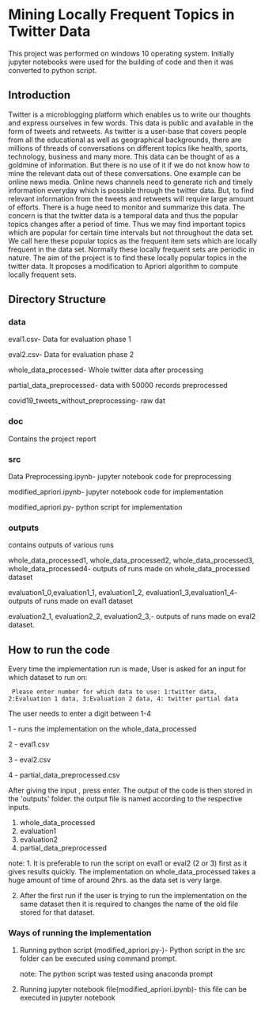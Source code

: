 # Mining Locally Frequent Topics in Twitter Data

This project was performed on windows 10 operating system. Initially jupyter notebooks were used for the building of code and then it was converted to python script.

## Introduction 

Twitter is a microblogging platform which enables us to write our thoughts and express ourselves in few words. This data is public and available in the form of tweets and retweets. As twitter is a user-base that covers people from all the educational as well as geographical backgrounds, there are millions of threads of conversations on different topics like health, sports, technology, business and many more. This data can be thought of as a goldmine of information. But there is no use of it if we do not know how to mine the relevant data out of these conversations. One example can be online news media. Online news channels need to generate rich and timely information everyday which is possible through the twitter data. But, to find relevant information from the tweets and retweets will require large amount of efforts. There is a huge need to monitor and summarize this data. The concern is that the twitter data is a temporal data and thus the popular topics changes after a period of time. Thus we may find important topics which are popular for certain time intervals but not throughout the data set. We call here these popular topics as the frequent item sets which are locally frequent in the data set. Normally these locally frequent sets are periodic in nature. The aim of the project is to find these locally popular topics in the twitter data. It proposes a modification to Apriori algorithm to compute locally frequent sets.

## Directory Structure

### data

eval1.csv- Data for evaluation phase 1

eval2.csv- Data for evaluation phase 2

whole_data_processed- Whole twitter data after processing

partial_data_preprocessed- data with 50000 records preprocessed

covid19_tweets_without_preprocessing- raw dat 

### doc

Contains the project report

### src

Data Preprocessing.ipynb- jupyter notebook code for preprocessing

modified_apriori.ipynb-  jupyter notebook code for implementation

modified_apriori.py- python script for implementation

### outputs

contains outputs of various runs

whole_data_processed1, whole_data_processed2, whole_data_processed3, whole_data_processed4- outputs of runs made on whole_data_processed dataset

evaluation1_0,evaluation1_1, evaluation1_2, evaluation1_3,evaluation1_4- outputs of runs made on eval1 dataset

evaluation2_1, evaluation2_2, evaluation2_3,- outputs of runs made on eval2 dataset.

## How to run the code

Every time the implementation run is made, User is asked for an input for which dataset to run on:

`` Please enter number for which data to use: 1:twitter data, 2:Evaluation 1 data, 3:Evaluation 2 data, 4: twitter partial data``

The user needs to enter a digit between 1-4

1 - runs the implementation on the whole_data_processed

2 - eval1.csv

3 - eval2.csv

4 - partial_data_preprocessed.csv

After giving the input , press enter. The output of the code is then stored in the 'outputs' folder. the output file is named according to the respective inputs. 

1. whole_data_processed
2. evaluation1
3. evaluation2
4. partial_data_preprocessed

note: 1. It is preferable to run the script on eval1 or eval2 (2 or 3) first as it gives results quickly. The implementation on whole_data_processed takes a huge amount of time of around 2hrs. as the data set is very large.

2. After the first run if the user is trying to run the implementation on the same dataset then it is required to changes the name of the old file stored for that dataset. 



### Ways of running the implementation

1. Running python script (modified_apriori.py-)- Python script in the src folder can be executed using command prompt.

   note: The python script was tested using anaconda prompt

2. Running jupyter notebook file(modified_apriori.ipynb)- this file can be executed in jupyter notebook   

  
